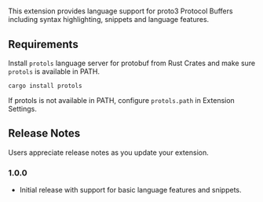 # 

This extension provides language support for proto3 Protocol Buffers including syntax highlighting, snippets and language features.

## Requirements

Install `protols` language server for protobuf from Rust Crates and make sure `protols` is available in PATH.

```
cargo install protols
```

If protols is not available in PATH, configure `protols.path` in Extension Settings.


## Release Notes

Users appreciate release notes as you update your extension.

### 1.0.0

* Initial release with support for basic language features and snippets.